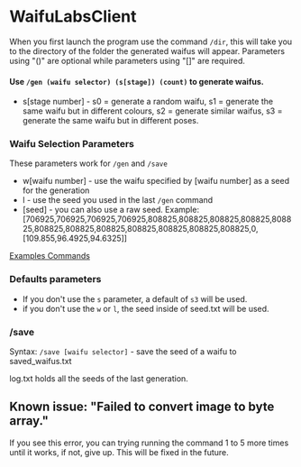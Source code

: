 # WaifuLabsClient

When you first launch the program use the command `/dir`, this will take you to the directory of the folder the generated waifus will appear.
Parameters using "()" are optional while parameters using "[]" are required.

#### Use `/gen (waifu selector) (s[stage]) (count)` to generate waifus.

* s[stage number] - s0 = generate a random waifu, s1 = generate the same waifu but in different colours, s2 = generate similar waifus, s3 = generate the same waifu but in different poses.

### Waifu Selection Parameters
These parameters work for `/gen` and `/save`
* w[waifu number] - use the waifu specified by [waifu number] as a seed for the generation
* l - use the seed you used in the last `/gen` command
* [seed] - you can also use a raw seed. Example: [706925,706925,706925,706925,808825,808825,808825,808825,808825,808825,808825,808825,808825,808825,808825,808825,0,[109.855,96.4925,94.6325]]

[Examples Commands](https://github.com/hopto-dot/WaifuLabsClient/wiki/Example-Commands)

### Defaults parameters
* If you don't use the `s` parameter, a default of `s3` will be used.
* if you don't use the `w` or `l`, the seed inside of seed.txt will be used.

### /save
Syntax: `/save [waifu selector]` - save the seed of a waifu to saved_waifus.txt

log.txt holds all the seeds of the last generation.

## Known issue: "Failed to convert image to byte array."
If you see this error, you can trying running the command 1 to 5 more times until it works, if not, give up. This will be fixed in the future.
